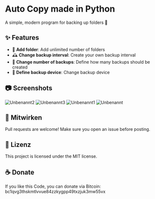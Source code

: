 # Auto Copy made in Python

A simple, modern program for backing up folders 🚀

## ✨ Features
- 📂 **Add folder**: Add unlimited number of folders
- 🕰️ **Change backup interval**: Create your own backup interval
- 🔄 **Change number of backups**: Define how many backups should be created
- 💾 **Define backup device**: Change backup device

## 📷 Screenshots
![Unbenannt2](https://github.com/user-attachments/assets/e0afd075-ce2e-4f4a-ab2f-80fbd55b74ef)
![Unbenannt3](https://github.com/user-attachments/assets/487b3b1f-2ab5-4b7c-b28f-d5f2992517ed)
![Unbenannt1](https://github.com/user-attachments/assets/018c86e5-84bc-4122-b44f-8d6256af90d8)
![Unbenannt](https://github.com/user-attachments/assets/efcf8248-ba7d-4a99-b1fb-010ddd029259)

## 🤝 Mitwirken
Pull requests are welcome! Make sure you open an issue before posting.

## 📜 Lizenz
This project is licensed under the MIT license.

## ☕ Donate
If you like this Code, you can donate via Bitcoin: bc1qvg3thskmtlvvue84zzkygpp49txzjuk3mw55vx
